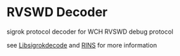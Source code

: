 # RVSWD Decoder

sigrok protocol decoder for WCH RVSWD debug protocol

see [Libsigrokdecode](http://sigrok.org/wiki/Libsigrokdecode) and [RINS](https://perigoso.github.io/rins/) for more information
